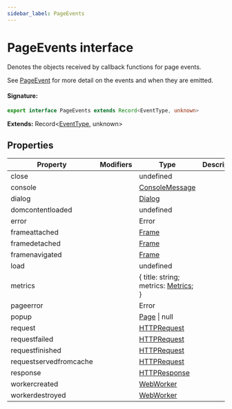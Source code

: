 ```yaml
---
sidebar_label: PageEvents
---
```


# PageEvents interface

Denotes the objects received by callback functions for page events.

See [PageEvent](./puppeteer.pageevent.md) for more detail on the events and when they are emitted.

#### Signature:

```typescript
export interface PageEvents extends Record<EventType, unknown>
```

**Extends:** Record&lt;[EventType](./puppeteer.eventtype.md), unknown&gt;

## Properties

| Property               | Modifiers | Type                                                             | Description | Default |
| ---------------------- | --------- | ---------------------------------------------------------------- | ----------- | ------- |
| close                  |           | undefined                                                        |             |         |
| console                |           | [ConsoleMessage](./puppeteer.consolemessage.md)                  |             |         |
| dialog                 |           | [Dialog](./puppeteer.dialog.md)                                  |             |         |
| domcontentloaded       |           | undefined                                                        |             |         |
| error                  |           | Error                                                            |             |         |
| frameattached          |           | [Frame](./puppeteer.frame.md)                                    |             |         |
| framedetached          |           | [Frame](./puppeteer.frame.md)                                    |             |         |
| framenavigated         |           | [Frame](./puppeteer.frame.md)                                    |             |         |
| load                   |           | undefined                                                        |             |         |
| metrics                |           | \{ title: string; metrics: [Metrics](./puppeteer.metrics.md); \} |             |         |
| pageerror              |           | Error                                                            |             |         |
| popup                  |           | [Page](./puppeteer.page.md) \| null                              |             |         |
| request                |           | [HTTPRequest](./puppeteer.httprequest.md)                        |             |         |
| requestfailed          |           | [HTTPRequest](./puppeteer.httprequest.md)                        |             |         |
| requestfinished        |           | [HTTPRequest](./puppeteer.httprequest.md)                        |             |         |
| requestservedfromcache |           | [HTTPRequest](./puppeteer.httprequest.md)                        |             |         |
| response               |           | [HTTPResponse](./puppeteer.httpresponse.md)                      |             |         |
| workercreated          |           | [WebWorker](./puppeteer.webworker.md)                            |             |         |
| workerdestroyed        |           | [WebWorker](./puppeteer.webworker.md)                            |             |         |
